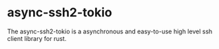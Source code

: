 # async-ssh2-tokio
The async-ssh2-tokio is a asynchronous and easy-to-use high level ssh client library for rust.
